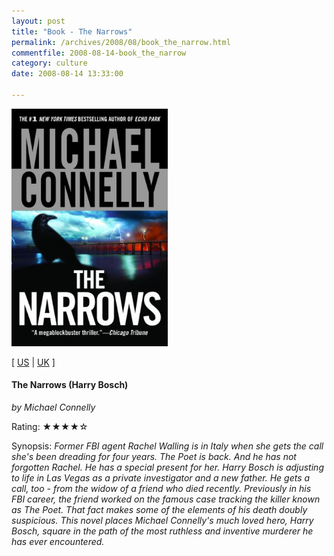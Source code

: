 ```yaml
---
layout: post
title: "Book - The Narrows"
permalink: /archives/2008/08/book_the_narrow.html
commentfile: 2008-08-14-book_the_narrow
category: culture
date: 2008-08-14 13:33:00

---
```


<img class="photo right" src="/assets/images/0446699543.jpg" width="250" alt="The Narrows (Harry Bosch) cover" />

\[ [US](http://www.amazon.com/o/asin/0446699543) | [UK](http://www.amazon.co.uk/o/asin/0446699543) \]

#### The Narrows (Harry Bosch)

<em>by Michael Connelly</em>

Rating: ★★★★☆

<div class="book_synopsis">
Synopsis: <em>Former FBI agent Rachel Walling is in Italy when she gets the call she's been dreading for four years. The Poet is back. And he has not forgotten Rachel. He has a special present for her. Harry Bosch is adjusting to life in Las Vegas as a private investigator and a new father. He gets a call, too - from the widow of a friend who died recently. Previously in his FBI career, the friend worked on the famous case tracking the killer known as The Poet. That fact makes some of the elements of his death doubly suspicious. This novel places Michael Connelly's much loved hero, Harry Bosch, square in the path of the most ruthless and inventive murderer he has ever encountered.</em>

</div>
